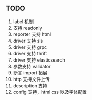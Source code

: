 ## TODO

1. label 机制
2. 支持 readonly
3. reporter 支持 html
4. driver 支持 sls
6. driver 支持 grpc
7. driver 支持 thrift
9. driver 支持 elasticsearch
10. 参数支持 validator
11. 断言 import 拓展
12. http 支持文件上传
13. description 支持
14. config 支持，html css 以及字体配置
